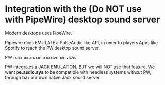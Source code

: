 # Integration with the (Do NOT use with PipeWire) desktop sound server

Modern desktops uses PipeWire.

Pipewire does EMULATE a PulseAudio like API, in order to players Apps like Spotify to reach the PW desktop sound server.

PW runs as a user session service.

PW integrates a JACK EMULATION, BUT we will NOT use that feature. We want **pe.audio.sys** to be compatible with headless systems without PW, through bay our own native Jack sound server.


